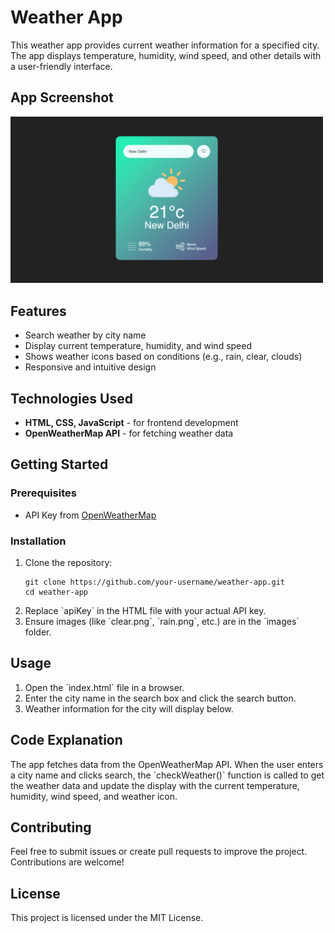 <!DOCTYPE html>
<html lang="en">
<head>
  <meta charset="UTF-8">
  <meta name="viewport" content="width=device-width, initial-scale=1.0">

</head>
<body>
  <h1>Weather App</h1>
  <p>This weather app provides current weather information for a specified city. The app displays temperature, humidity, wind speed, and other details with a user-friendly interface.</p>

  <h2>App Screenshot</h2>
  <img src="Images/Screenshot.png" alt="Weather App Screenshot" width="500">

  <h2>Features</h2>
  <ul>
    <li>Search weather by city name</li>
    <li>Display current temperature, humidity, and wind speed</li>
    <li>Shows weather icons based on conditions (e.g., rain, clear, clouds)</li>
    <li>Responsive and intuitive design</li>
  </ul>

  <h2>Technologies Used</h2>
  <ul>
    <li><strong>HTML, CSS, JavaScript</strong> - for frontend development</li>
    <li><strong>OpenWeatherMap API</strong> - for fetching weather data</li>
  </ul>

  <h2>Getting Started</h2>
  <h3>Prerequisites</h3>
  <ul>
    <li>API Key from <a href="https://openweathermap.org/" target="_blank">OpenWeatherMap</a></li>
  </ul>

  <h3>Installation</h3>
  <ol>
    <li>Clone the repository:
      <pre><code>git clone https://github.com/your-username/weather-app.git
cd weather-app</code></pre>
    </li>
    <li>Replace `apiKey` in the HTML file with your actual API key.</li>
    <li>Ensure images (like `clear.png`, `rain.png`, etc.) are in the `images` folder.</li>
  </ol>

  <h2>Usage</h2>
  <ol>
    <li>Open the `index.html` file in a browser.</li>
    <li>Enter the city name in the search box and click the search button.</li>
    <li>Weather information for the city will display below.</li>
  </ol>

  <h2>Code Explanation</h2>
  <p>The app fetches data from the OpenWeatherMap API. When the user enters a city name and clicks search, the `checkWeather()` function is called to get the weather data and update the display with the current temperature, humidity, wind speed, and weather icon.</p>

  <h2>Contributing</h2>
  <p>Feel free to submit issues or create pull requests to improve the project. Contributions are welcome!</p>

  <h2>License</h2>
  <p>This project is licensed under the MIT License.</p>
</body>
</html>
